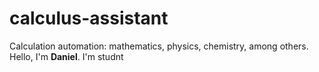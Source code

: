 # calculus-assistant
 Calculation automation: mathematics, physics, chemistry, among others.
 Hello, I'm **Daniel**. I'm studnt 
